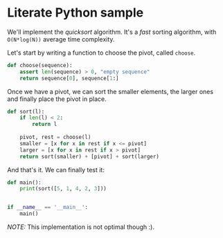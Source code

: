# Literate Python sample

We'll implement the _quicksort_ algorithm. It's a *fast* sorting algorithm,
with `O(N*log(N))` average time complexity.

Let's start by writing a function to choose the pivot, called `choose`.

```python
def choose(sequence):
    assert len(sequence) > 0, "empty sequence"
    return sequence[0], sequence[1:]
```

Once we have a pivot, we can sort the smaller elements, the larger ones and
finally place the pivot in place.

```python
def sort(l):
    if len(l) < 2:
        return l
    
    pivot, rest = choose(l)
    smaller = [x for x in rest if x <= pivot]
    larger = [x for x in rest if x > pivot]
    return sort(smaller) + [pivot] + sort(larger)
```

And that's it. We can finally test it:

```python
def main():
    print(sort([5, 1, 4, 2, 3]))


if __name__ == '__main__':
    main()
```

*NOTE:* This implementation is not optimal though :).